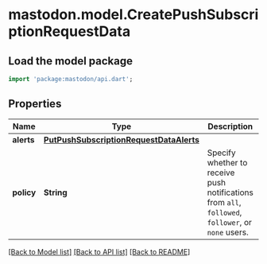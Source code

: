 # mastodon.model.CreatePushSubscriptionRequestData

## Load the model package
```dart
import 'package:mastodon/api.dart';
```

## Properties
Name | Type | Description | Notes
------------ | ------------- | ------------- | -------------
**alerts** | [**PutPushSubscriptionRequestDataAlerts**](PutPushSubscriptionRequestDataAlerts.md) |  | [optional] 
**policy** | **String** | Specify whether to receive push notifications from `all`, `followed`, `follower`, or `none` users. | [optional] 

[[Back to Model list]](../README.md#documentation-for-models) [[Back to API list]](../README.md#documentation-for-api-endpoints) [[Back to README]](../README.md)


